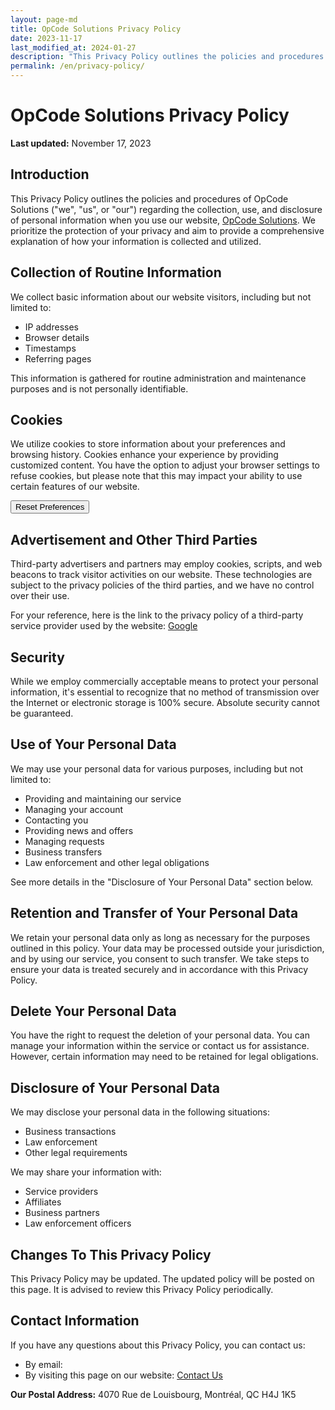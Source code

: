 ```yaml
---
layout: page-md
title: OpCode Solutions Privacy Policy
date: 2023-11-17
last_modified_at: 2024-01-27
description: "This Privacy Policy outlines the policies and procedures of OpCode Solutions regarding the collection, use, and disclosure of personal information when you use our website, OpCode Solutions."
permalink: /en/privacy-policy/
---
```


# OpCode Solutions Privacy Policy

**Last updated:** November 17, 2023

## Introduction

This Privacy Policy outlines the policies and procedures of OpCode Solutions ("we", "us", or "our") regarding the collection, use, and disclosure of personal information when you use our website, [OpCode Solutions](https://opcodesolutions.com/). We prioritize the protection of your privacy and aim to provide a comprehensive explanation of how your information is collected and utilized.

## Collection of Routine Information

We collect basic information about our website visitors, including but not limited to:

- IP addresses
- Browser details
- Timestamps
- Referring pages

This information is gathered for routine administration and maintenance purposes and is not personally identifiable.

## Cookies

We utilize cookies to store information about your preferences and browsing history. Cookies enhance your experience by providing customized content. You have the option to adjust your browser settings to refuse cookies, but please note that this may impact your ability to use certain features of our website.

<button type="button" class="btn btn-primary" onclick="resetOptimalBrowsing()">Reset Preferences</button>

## Advertisement and Other Third Parties

Third-party advertisers and partners may employ cookies, scripts, and web beacons to track visitor activities on our website. These technologies are subject to the privacy policies of the third parties, and we have no control over their use.

For your reference, here is the link to the privacy policy of a third-party service provider used by the website: <a href="https://policies.google.com/privacy" target="_blank">Google</a>

## Security

While we employ commercially acceptable means to protect your personal information, it's essential to recognize that no method of transmission over the Internet or electronic storage is 100% secure. Absolute security cannot be guaranteed.

## Use of Your Personal Data

We may use your personal data for various purposes, including but not limited to:

- Providing and maintaining our service
- Managing your account
- Contacting you
- Providing news and offers
- Managing requests
- Business transfers
- Law enforcement and other legal obligations

See more details in the "Disclosure of Your Personal Data" section below.

## Retention and Transfer of Your Personal Data

We retain your personal data only as long as necessary for the purposes outlined in this policy. Your data may be processed outside your jurisdiction, and by using our service, you consent to such transfer. We take steps to ensure your data is treated securely and in accordance with this Privacy Policy.

## Delete Your Personal Data

You have the right to request the deletion of your personal data. You can manage your information within the service or contact us for assistance. However, certain information may need to be retained for legal obligations.

## Disclosure of Your Personal Data

We may disclose your personal data in the following situations:

- Business transactions
- Law enforcement
- Other legal requirements

We may share your information with:

- Service providers
- Affiliates
- Business partners
- Law enforcement officers

## Changes To This Privacy Policy

This Privacy Policy may be updated. The updated policy will be posted on this page. It is advised to review this Privacy Policy periodically.

## Contact Information

If you have any questions about this Privacy Policy, you can contact us:

- By email: <script>writeMailtoLink("WVZjMWJXSXdRblpqUjA1MldrZFdlbUl5ZURGa1IyeDJZbTVOZFZreU9YUT0=");</script>
- By visiting this page on our website: [Contact Us](/en/contact/)

**Our Postal Address:** 4070 Rue de Louisbourg, Montréal, QC H4J 1K5
